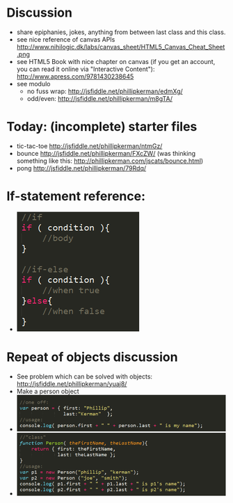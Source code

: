 Discussion
=======
* share epiphanies, jokes, anything from between last class and this class.
* see nice reference of canvas APIs http://www.nihilogic.dk/labs/canvas_sheet/HTML5_Canvas_Cheat_Sheet.png
* see HTML5 Book with nice chapter on canvas (if you get an account, you can read it online via "Interactive Content"): http://www.apress.com/9781430238645
* see modulo 
	* no fuss wrap: http://jsfiddle.net/phillipkerman/edmXg/
	* odd/even: http://jsfiddle.net/phillipkerman/m8gTA/

Today: (incomplete) starter files
=======
* tic-tac-toe http://jsfiddle.net/phillipkerman/ntmGz/
* bounce http://jsfiddle.net/phillipkerman/FXcZW/ (was thinking something like this: http://phillipkerman.com/jscats/bounce.html)
* pong http://jsfiddle.net/phillipkerman/79Rdq/

If-statement reference:
=======
* ![](img/if.png)

Repeat of objects discussion
=======
* See problem which can be solved with objects: http://jsfiddle.net/phillipkerman/yuaj8/
* Make a person object
* ![](img/person_one_off.png)
* ![](img/person_class.png)